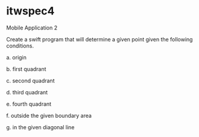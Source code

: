 # itwspec4
Mobile Application 2

Create a swift program that will determine a given point given the following conditions.

a. origin

b. first quadrant

c. second quadrant

d. third quadrant

e. fourth quadrant

f. outside the given boundary area

g. in the given diagonal line
